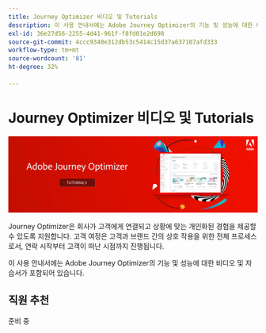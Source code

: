 ```yaml
---
title: Journey Optimizer 비디오 및 Tutorials
description: 이 사용 안내서에는 Adobe Journey Optimizer의 기능 및 성능에 대한 비디오 및 자습서가 포함되어 있습니다.
exl-id: 36e27d56-2255-4d41-961f-f8fd01e2d698
source-git-commit: 4ccc9340e312db53c5414c15d37a637107afd333
workflow-type: tm+mt
source-wordcount: '81'
ht-degree: 32%

---
```



# Journey Optimizer 비디오 및 Tutorials

![](./assets/ajo-banner.png)

Journey Optimizer은 회사가 고객에게 연결되고 상황에 맞는 개인화된 경험을 제공할 수 있도록 지원합니다. 고객 여정은 고객과 브랜드 간의 상호 작용을 위한 전체 프로세스로서, 연락 시작부터 고객이 떠난 시점까지 진행됩니다.

이 사용 안내서에는 Adobe Journey Optimizer의 기능 및 성능에 대한 비디오 및 자습서가 포함되어 있습니다.

## 직원 추천

준비 중
